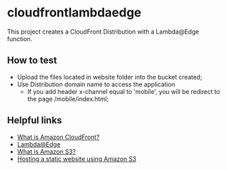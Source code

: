 # cloudfrontlambdaedge

This project creates a CloudFront Distribution with a Lambda@Edge function.

## How to test

- Upload the files located in website folder into the bucket created;
- Use Distribution domain name to access the application
    - If you add header x-channel equal to 'mobile', you will be redirect to the page /mobile/index.html;

## Helpful links

- [What is Amazon CloudFront?][1]
- [Lambda@Edge][2]
- [What is Amazon S3?][3]
- [Hosting a static website using Amazon S3][4]

[1]: https://docs.aws.amazon.com/AmazonCloudFront/latest/DeveloperGuide/Introduction.html
[2]: https://aws.amazon.com/pt/lambda/edge/
[3]: https://docs.aws.amazon.com/AmazonS3/latest/userguide/Welcome.html
[4]: https://docs.aws.amazon.com/AmazonS3/latest/userguide/WebsiteHosting.html